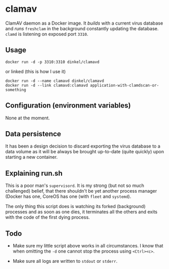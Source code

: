 clamav
==============

ClamAV daemon as a Docker image. It *builds* with a current virus database and
*runs* `freshclam` in the background constantly updating the database. `clamd` 
is listening on exposed port `3310`.

Usage
-----

    docker run -d -p 3310:3310 dinkel/clamavd
    
or linked (this is how I use it)

    docker run -d --name clamavd dinkel/clamavd
    docker run -d --link clamavd:clamavd application-with-clamdscan-or-something
    
Configuration (environment variables)
-------------------------------------

None at the moment.

Data persistence
----------------

It has been a design decision to discard exporting the virus database to a data 
volume as it will be always be brought up-to-date (quite quickly) upon starting 
a new container.

Explaining run.sh
-----------------

This is a poor man's `supervisord`. It is my strong (but not so much challenged)
belief, that there shouldn't be yet another process manager (Docker has one, 
CoreOS has one (with `fleet` and `systemd`).

The only thing this script does is watching its forked (background) processes
and as soon as one dies, it terminates all the others and exits with the code 
of the first dying process.

Todo
----

* Make sure my little script above works in all circumstances. I know that when
  omitting the `-d` one cannot stop the process using `<Ctrl><c>`.
  
* Make sure all logs are written to `stdout` or `stderr`.
